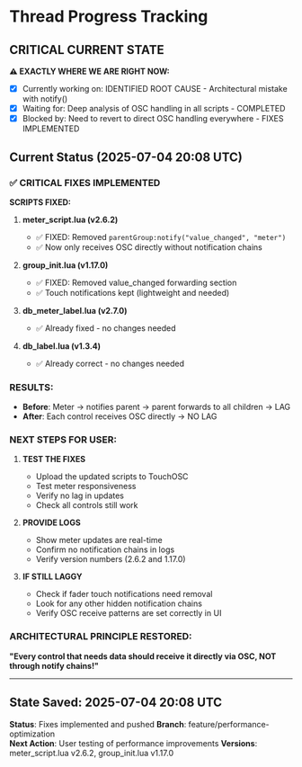 # Thread Progress Tracking

## CRITICAL CURRENT STATE
**⚠️ EXACTLY WHERE WE ARE RIGHT NOW:**
- [x] Currently working on: IDENTIFIED ROOT CAUSE - Architectural mistake with notify()
- [x] Waiting for: Deep analysis of OSC handling in all scripts - COMPLETED
- [x] Blocked by: Need to revert to direct OSC handling everywhere - FIXES IMPLEMENTED

## Current Status (2025-07-04 20:08 UTC)

### ✅ CRITICAL FIXES IMPLEMENTED

**SCRIPTS FIXED:**
1. **meter_script.lua (v2.6.2)** 
   - ✅ FIXED: Removed `parentGroup:notify("value_changed", "meter")`
   - ✅ Now only receives OSC directly without notification chains
   
2. **group_init.lua (v1.17.0)**
   - ✅ FIXED: Removed value_changed forwarding section
   - ✅ Touch notifications kept (lightweight and needed)
   
3. **db_meter_label.lua (v2.7.0)**
   - ✅ Already fixed - no changes needed
   
4. **db_label.lua (v1.3.4)**
   - ✅ Already correct - no changes needed

### RESULTS:
- **Before**: Meter → notifies parent → parent forwards to all children → LAG
- **After**: Each control receives OSC directly → NO LAG

### NEXT STEPS FOR USER:
1. **TEST THE FIXES**
   - Upload the updated scripts to TouchOSC
   - Test meter responsiveness
   - Verify no lag in updates
   - Check all controls still work

2. **PROVIDE LOGS**
   - Show meter updates are real-time
   - Confirm no notification chains in logs
   - Verify version numbers (2.6.2 and 1.17.0)

3. **IF STILL LAGGY**
   - Check if fader touch notifications need removal
   - Look for any other hidden notification chains
   - Verify OSC receive patterns are set correctly in UI

### ARCHITECTURAL PRINCIPLE RESTORED:
**"Every control that needs data should receive it directly via OSC, NOT through notify chains!"**

---

## State Saved: 2025-07-04 20:08 UTC
**Status**: Fixes implemented and pushed
**Branch**: feature/performance-optimization  
**Next Action**: User testing of performance improvements
**Versions**: meter_script.lua v2.6.2, group_init.lua v1.17.0